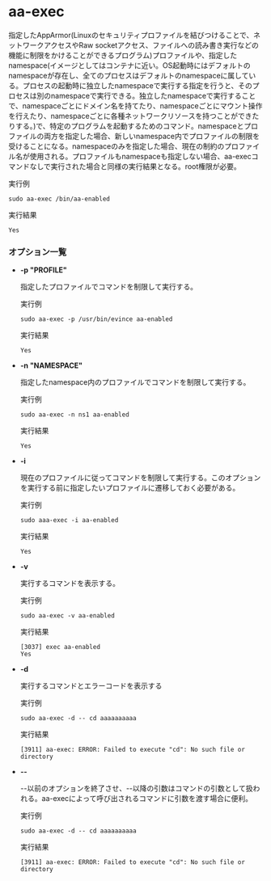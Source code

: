 [](ファイル名はコマンド名.md)
# aa-exec
指定したAppArmor(Linuxのセキュリティプロファイルを結びつけることで、ネットワークアクセスやRaw socketアクセス、ファイルへの読み書き実行などの機能に制限をかけることができるプログラム)プロファイルや、指定したnamespace(イメージとしてはコンテナに近い。OS起動時にはデフォルトのnamespaceが存在し、全てのプロセスはデフォルトのnamespaceに属している。プロセスの起動時に独立したnamespaceで実行する指定を行うと、そのプロセスは別のnamespaceで実行できる。独立したnamespaceで実行することで、namespaceごとにドメイン名を持てたり、namespaceごとにマウント操作を行えたり、namespaceごとに各種ネットワークリソースを持つことができたりする。)で、特定のプログラムを起動するためのコマンド。namespaceとプロファイルの両方を指定した場合、新しいnamespace内でプロファイルの制限を受けることになる。namespaceのみを指定した場合、現在の制約のプロファイル名が使用される。プロファイルもnamespaceも指定しない場合、aa-execコマンドなしで実行された場合と同様の実行結果となる。root権限が必要。

  実行例 [](変更しない)
  
  ```
  sudo aa-exec /bin/aa-enabled
  ```


  実行結果　[](変更しない)


  ```
  Yes
  ```

### オプション一覧


- **-p "PROFILE"**
  
  指定したプロファイルでコマンドを制限して実行する。

  実行例 [](変更しない)
  
  ```
  sudo aa-exec -p /usr/bin/evince aa-enabled
  ```


  実行結果　[](変更しない)


  ```
  Yes
  ```
- **-n "NAMESPACE"** 
    
  指定したnamespace内のプロファイルでコマンドを制限して実行する。
  
  実行例　[](変更しない)
  
  ```
  sudo aa-exec -n ns1 aa-enabled
  ```


  実行結果　[](変更しない)


  ```
  Yes
  ```
- **-i** 
    
  現在のプロファイルに従ってコマンドを制限して実行する。このオプションを実行する前に指定したいプロファイルに遷移しておく必要がある。
  
  実行例　[](変更しない)
  
  ```
  sudo aaa-exec -i aa-enabled
  ```


  実行結果　[](変更しない)


  ```
  Yes
  ```
- **-v** 
    
  実行するコマンドを表示する。
  
  実行例　[](変更しない)
  
  ```
  sudo aa-exec -v aa-enabled
  ```


  実行結果　[](変更しない)


  ```
  [3037] exec aa-enabled
  Yes
  ```
- **-d** 
    
  実行するコマンドとエラーコードを表示する
  
  実行例　[](変更しない)
  
  ```
  sudo aa-exec -d -- cd aaaaaaaaaa
  ```


  実行結果　[](変更しない)


  ```
  [3911] aa-exec: ERROR: Failed to execute "cd": No such file or directory
  ```
- **--** 
    
  --以前のオプションを終了させ、--以降の引数はコマンドの引数として扱われる。aa-execによって呼び出されるコマンドに引数を渡す場合に便利。
  
  実行例　[](変更しない)
  
  ```
  sudo aa-exec -d -- cd aaaaaaaaaa
  ```


  実行結果　[](変更しない)


  ```
  [3911] aa-exec: ERROR: Failed to execute "cd": No such file or directory
  ```
